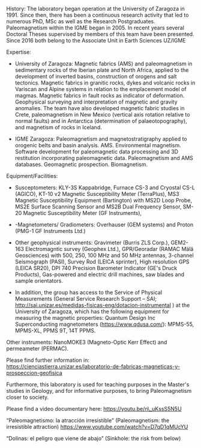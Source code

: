 History: The laboratory began operation at the University of Zaragoza in
1991. Since then, there has been a continuous research activity that led
to numerous PhD, MSc as well as the Research Postgraduates.
Paleomagnetism within the IGME began in 2005. In recent years several
Doctoral Theses supervised by members of this team have been presented.
Since 2016 both belong to the Associate Unit in Earth Sciences UZ/IGME

Expertise:

-   University of Zaragoza: Magnetic fabrics (AMS) and paleomagnetism in
    sedimentary rocks of the Iberian plate and North Africa, applied to
    the development of inverted basins, construction of orogens and salt
    tectonics. Magnetic fabrics in granitic rocks, dykes and volcanic
    rocks in Variscan and Alpine systems in relation to the emplacement
    model of magmas. Magnetic fabrics in fault rocks as indicator of
    deformation. Geophysical surveying and interpretation of magnetic
    and gravity anomalies. The team have also developed magnetic fabric
    studies in Crete, paleomagnetism in New Mexico (vertical axis
    rotation relative to normal faults) and in Antarctica (determination
    of palaeotopography), and magnetism of rocks in Iceland.

-   IGME Zaragoza: Paleomagnetism and magnetostratigraphy applied to
    orogenic belts and basin analysis. AMS. Environmental magnetism.
    Software development for paleomagnetic data processing and 3D
    restitution incorporating paleomagnetic data. Paleomagnetism and AMS
    databases. Geomagnetic prospection. Biomagnetism.

Equipment/Facilities:

-   Susceptometers: KLY-3S Kappabridge, Furnace CS-3 and Cryostal CS-L
    (AGICO), KT-10 v2 Magnetic Susceptibility Meter (TerraPlus), MS3
    Magnetic Susceptibility Equipment (Bartington) with MS2D Loop Probe,
    MS2E Surface Scanning Sensor and MS2B Dual Frequency Sensor, SM-20
    Magnetic Susceptibility Meter (GF Instruments),

-   -Magnetometers/ Gradiometers: Overhauser (GEM systems) and Proton
    (PMG-1 GF Instruments Ltd.)

-   Other geophysical instruments: Gravimeter (Burris ZLS Corp.),
    GEM2-163 Electromagntic survey (Geophex Ltd.), GPR/Georadar (RAMAC
    Mälä Geosciences) with 500, 250, 100 MHz and 50 MHz antennas,
    3-channel Seismograph (PASI), Survey Rod (LEICA sprinter), High
    resolution GPS (LEICA SR20), DPI 740 Precision Barometer Indicator
    (GE's Druck Products), Gas-powered and electric drill machines, saw
    blades and sample orientators.

-   In addition, the group has access to the Service of Physical
    Measurements (General Service Research Support – SAI;
    http://sai.unizar.es/medidas-fisicas-eng/dotacion-instrumental ) at
    the University of Zaragoza, which has the following equipment for
    measuring the magnetic properties: Quantum Design Inc
    Superconducting magnetometers (https://www.qdusa.com/): MPMS-55,
    MPMS-XL, PPMS 9T, 14T PPMS.

Other instruments: NanoMOKE3 (Magneto-Optic Kerr Effect) and permeameter
(PERMAC).

Please find further information in:
https://cienciastierra.unizar.es/laboratorio-de-fabricas-magneticas-y-prospeccion-geofisica

Furthermore, this laboratory is used for teaching purposes in the
Master's studies in Geology, and for informative purposes, to bring
Paleomagnetism closer to society.

Please find a video documentary here: https://youtu.be/n\_uKssS5N5U

“Paleomagnetismo: la atracción irresistible” (Paleomagnetism: the
irresistible attraction) https://www.youtube.com/watch?v=D7qD1qMUcYU

“Dolinas: el peligro que viene de abajo” (Sinkhole: the risk from below)
